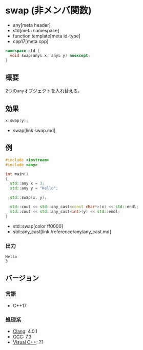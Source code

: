 # swap (非メンバ関数)
* any[meta header]
* std[meta namespace]
* function template[meta id-type]
* cpp17[meta cpp]

```cpp
namespace std {
  void swap(any& x, any& y) noexcept;
}
```

## 概要
2つの`any`オブジェクトを入れ替える。


## 効果
```cpp
x.swap(y);
```
* swap[link swap.md]


## 例
```cpp example
#include <iostream>
#include <any>

int main()
{
  std::any x = 3;
  std::any y = "Hello";

  std::swap(x, y);

  std::cout << std::any_cast<const char*>(x) << std::endl;
  std::cout << std::any_cast<int>(y) << std::endl;
}
```
* std::swap[color ff0000]
* std::any_cast[link /reference/any/any_cast.md]

### 出力
```
Hello
3
```

## バージョン
### 言語
- C++17

### 処理系
- [Clang](/implementation.md#clang): 4.0.1
- [GCC](/implementation.md#gcc): 7.3
- [Visual C++](/implementation.md#visual_cpp): ??
